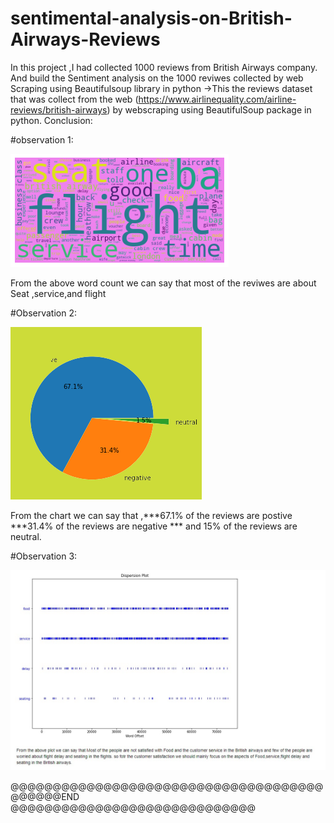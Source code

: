 # sentimental-analysis-on-British-Airways-Reviews

In this project ,I had collected 1000 reviews from British Airways company. And build the Sentiment analysis on the 1000 reviwes collected by web Scraping using Beautifulsoup library in python
->This the reviews dataset that was collect from the web (https://www.airlinequality.com/airline-reviews/british-airways) by webscraping using BeautifulSoup package in python.
Conclusion:

#observation 1:

![](https://github.com/kundetivamsi2001/sentimental-analysis-on-British-Airways-Reviews/blob/main/word%20count.png?raw=true)

From the above word count we can say that most of the reviwes are about Seat ,service,and flight

#Observation 2:

![](https://github.com/kundetivamsi2001/sentimental-analysis-on-British-Airways-Reviews/blob/main/cm10ycng-removebg-preview.png?raw=true)

From the chart we can say that ,***67.1% of the reviews are postive ***31.4% of the reviews are negative *** and 15% of the reviews are neutral.

#Observation 3:

![](https://github.com/kundetivamsi2001/sentimental-analysis-on-British-Airways-Reviews/blob/main/Web%20capture_14-4-2023_12414_localhost.jpeg)



@@@@@@@@@@@@@@@@@@@@@@@@@@@@@@@@@@@@@@@@@@@END @@@@@@@@@@@@@@@@@@@@@@@@@@@@@

